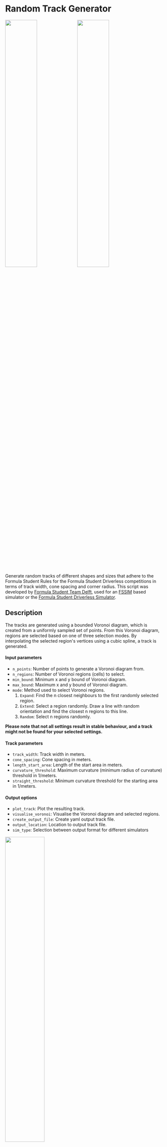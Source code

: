 # Random Track Generator

<p float="middle">
  <img src="img/extend.png" width="45%" />
  <img src="img/expand.png" width="45%" /> 
</p>

Generate random tracks of different shapes and sizes that adhere to the Formula Student Rules for the Formula Student Driverless competitions in terms of track width, cone spacing and corner radius. This script was developed by [Formula Student Team Delft](fsteamdelft.nl), used for an [FSSIM](https://github.com/AMZ-Driverless/fssim) based simulator or the [Formula Student Driverless Simulator](https://github.com/FS-Driverless/Formula-Student-Driverless-Simulator).

## Description

The tracks are generated using a bounded Voronoi diagram, which is created from a uniformly sampled set of points. From this Voronoi diagram, regions are selected based on one of three selection modes. By interpolating the selected region's vertices using a cubic spline, a track is generated.

#### Input parameters

* `n_points`: Number of points to generate a Voronoi diagram from.
* `n_regions`: Number of Voronoi regions (cells) to select.
* `min_bound`: Minimum x and y bound of Voronoi diagram.
* `max_bound`: Maximum x and y bound of Voronoi diagram.
* `mode`: Method used to select Voronoi regions.
    1. `Expand`: Find the n closest neighbours to the first randomly selected region.
    2. `Extend`: Select a region randomly. Draw a line with random orientation and find the closest n regions to this line.
    3. `Random`: Select n regions randomly.

**Please note that not all settings result in stable behaviour, and a track might not be found for your selected settings.**

#### Track parameters

* `track_width`: Track width in meters.
* `cone_spacing`: Cone spacing in meters.
* `length_start_area`: Length of the start area in meters.
* `curvature_threshold`: Maximum curvature (minimum radius of curvature) threshold in 1/meters.
* `straight_threshold`: Minimum curvature threshold for the starting area in 1/meters.

#### Output options

* `plot_track`: Plot the resulting track.
* `visualise_voronoi`: Visualise the Voronoi diagram and selected regions.
* `create_output_file`: Create yaml output track file.
* `output_location`: Location to output track file.
* `sim_type`: Selection between output format for different simulators
  
<p float="middle">
  <img src="img/voronoi.png" width="50%" /> 
</p>

## Usage
The script `make_track_dataset.py` generates a number of random tracks with parameters determined by a yaml config file (see `default_config.yaml`) for an example.

## Requirements

* python >= 3.7.8
* numpy >= 1.18.5
* scipy >= 1.4.1
* matplotlib >= 3.1.3
* shapely >= 1.7.1
* yaml >= 0.2.5

## Install

```bash
pip3 install -r requirements.txt
```

## Run

```python
python3 main.py
```

## Credits

This method is based on Ian Hudson's [Race-Track-Generator](https://github.com/I-Hudson/Race-Track-Generator).